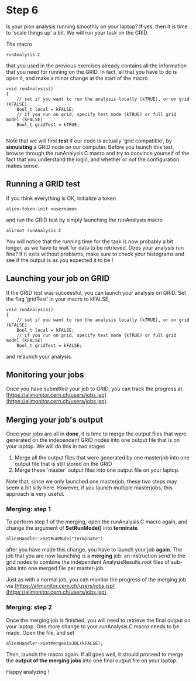 # Step 6


Is your pion analysis running smoothly on your laptop? If yes, then it is time to 'scale things up' a bit. We will run your task on the GRID. 

The macro
```
runAnalysis.C
```
that you used in the previous exercises already contains all the information that you need for running on the GRID. In fact, all that you have to do is open it, and make a minor change at the start of the macro
```
void runAnalysis()
{
    // set if you want to run the analysis locally (kTRUE), or on grid (kFALSE)
    Bool_t local = kFALSE;
    // if you run on grid, specify test mode (kTRUE) or full grid model (kFALSE)
    Bool_t gridTest = kTRUE;
    
```
Note that we will first **test** if our code is actually 'grid compatible', by **simulating** a GRID node on our computer. Before you launch this test, browse through the runAnalysis.C macro and try to convince yourself of the fact that you understand the logic, and whether or not the configuration makes sense.

## Running a GRID test


If you think everything is OK, initialize a token 
```
alien-token-init <username>
```
and run the GRID test by simply launching the runAnalysis macro
```
aliroot runAnalysis.C
```

You will notice that the running time for the task is now probably a bit longer, as we have to wait for data to be retrieved. Does your analysis run fine? If it exits without problems, make sure to check your histograms and see if the output is as you expected it to be !

## Launching your job on GRID


If the GRID test was successful, you can launch your analysis on GRID. Set the flag ’gridTest’ in your macro to kFALSE,
```
void runAnalysis()
{
    // set if you want to run the analysis locally (kTRUE), or on grid (kFALSE)
    Bool_t local = kFALSE;
    // if you run on grid, specify test mode (kTRUE) or full grid model (kFALSE)
    Bool_t gridTest = kFALSE;

```
and relaunch your analysis. 

## Monitoring your jobs

Once you have submitted your job to GRID, you can track the progress at [https://alimonitor.cern.ch/users/jobs.jsp](https://alimonitor.cern.ch/users/jobs.jsp).

## Merging your job's output

Once your jobs are all in **done**, it is time to merge the output files that were generated on the independent GRID nodes into one output file that is on your laptop. We will do this in two stages

1. Merge all the output files that were generated by one masterjob into one output file that is still stored on the GRID
2. Merge these 'master' output files into one output file on your laptop. 

Note that, since we only launched one masterjob, these two steps may seem a bit silly here. However, if you launch multiple masterjobs, this approach is very useful. 


### Merging: step 1

To perform step 1 of the merging, open the runAnalysis.C macro again, and change the argument of **SetRunMode()** into **terminate**

```
alienHandler->SetRunMode("terminate")
```
after you have made this change, you have to launch your job **again**. The job that you are now launching is a **merging** job: an instruction send to the grid nodes to combine the independent AnalysisResults.root files of sub-jobs into one merged file per master-job. 

Just as with a normal job, you can monitor the progress of the merging job via [https://alimonitor.cern.ch/users/jobs.jsp](https://alimonitor.cern.ch/users/jobs.jsp). 

### Merging: step 2

Once the merging job is finished, you will need to retrieve the final output on your laptop. One more change to your runAnalysis.C macro needs to be made. Open the file, and set
```
alienHandler->SetMergeViaJDL(kFALSE);
```
Then, launch the macro again. If all goes well, it should proceed to merge the **output of the merging jobs** into one final output file on your laptop. 


Happy analyzing ! 

